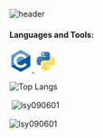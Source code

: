 

![header](https://capsule-render.vercel.app/api?type=venom&color=gradient&height=300&section=header&text=Welcome%20to%20Seoyoung's%20Github💗%20%&fontColor='#000000')

<h4 align="left">Languages and Tools:</h4>
<p align="left"> <a href="https://www.cprogramming.com/" target="_blank" rel="noreferrer"> <img src="https://raw.githubusercontent.com/devicons/devicon/master/icons/c/c-original.svg" alt="c" width="40" height="40"/> </a> 
<a href="https://www.python.org" target="_blank" rel="noreferrer"> <img src="https://raw.githubusercontent.com/devicons/devicon/master/icons/python/python-original.svg" alt="python" width="40" height="40"/> </a> </p>

![Top Langs](https://github-readme-stats.vercel.app/api/top-langs/?username=lsy090601&layout=compact)

<p>&nbsp;<img align="center" src="https://github-readme-stats.vercel.app/api?username=lsy090601&show_icons=true&locale=en" alt="lsy090601" /></p>

<p><img align="center" src="https://github-readme-streak-stats.herokuapp.com/?user=lsy090601&" alt="lsy090601" /></p>


